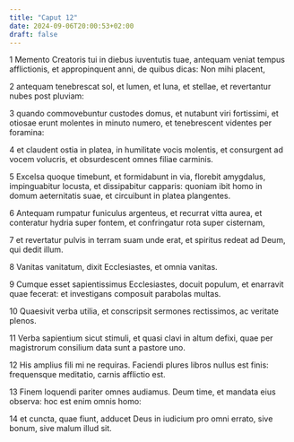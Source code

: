 ```yaml
---
title: "Caput 12"
date: 2024-09-06T20:00:53+02:00
draft: false
---
```



1 Memento Creatoris tui in diebus iuventutis tuae, antequam veniat tempus afflictionis, et appropinquent anni, de quibus dicas: Non mihi placent,

2 antequam tenebrescat sol, et lumen, et luna, et stellae, et revertantur nubes post pluviam:

3 quando commovebuntur custodes domus, et nutabunt viri fortissimi, et otiosae erunt molentes in minuto numero, et tenebrescent videntes per foramina:

4 et claudent ostia in platea, in humilitate vocis molentis, et consurgent ad vocem volucris, et obsurdescent omnes filiae carminis.

5 Excelsa quoque timebunt, et formidabunt in via, florebit amygdalus, impinguabitur locusta, et dissipabitur capparis: quoniam ibit homo in domum aeternitatis suae, et circuibunt in platea plangentes.

6 Antequam rumpatur funiculus argenteus, et recurrat vitta aurea, et conteratur hydria super fontem, et confringatur rota super cisternam,

7 et revertatur pulvis in terram suam unde erat, et spiritus redeat ad Deum, qui dedit illum.

8 Vanitas vanitatum, dixit Ecclesiastes, et omnia vanitas.

9 Cumque esset sapientissimus Ecclesiastes, docuit populum, et enarravit quae fecerat: et investigans composuit parabolas multas.

10 Quaesivit verba utilia, et conscripsit sermones rectissimos, ac veritate plenos.

11 Verba sapientium sicut stimuli, et quasi clavi in altum defixi, quae per magistrorum consilium data sunt a pastore uno.

12 His amplius fili mi ne requiras. Faciendi plures libros nullus est finis: frequensque meditatio, carnis afflictio est.

13 Finem loquendi pariter omnes audiamus. Deum time, et mandata eius observa: hoc est enim omnis homo:

14 et cuncta, quae fiunt, adducet Deus in iudicium pro omni errato, sive bonum, sive malum illud sit.

